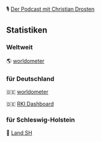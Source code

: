 🎙️ [Der Podcast mit Christian Drosten](https://www.ndr.de/nachrichten/info/podcast4684.html)

## Statistiken

### Weltweit

🌎 [worldometer](https://www.worldometers.info/coronavirus/)


### für Deutschland
🇩🇪 [worldometer](https://www.worldometers.info/coronavirus/country/germany/)

🇩🇪 [RKI Dashboard](https://experience.arcgis.com/experience/478220a4c454480e823b17327b2bf1d4/)

### für Schleswig-Holstein

🌊 [Land SH](https://www.schleswig-holstein.de/DE/Landesregierung/I/Presse/_documents/Corona-Liste_Kreise.html)
